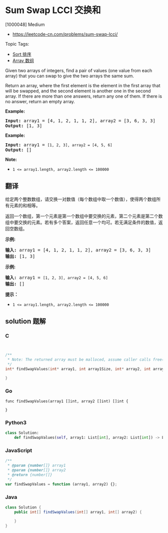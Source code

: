 # Sum Swap LCCI 交换和

[1000048] Medium

- https://leetcode-cn.com/problems/sum-swap-lcci/

Topic Tags:

- [Sort 排序](https://leetcode-cn.com/tag/sort/)
- [Array 数组](https://leetcode-cn.com/tag/array/)

Given two arrays of integers, find a pair of values (one value from each array) that you can swap to give the two arrays the same sum.

Return an array, where the first element is the element in the first array that will be swapped, and the second element is another one in the second array. If there are more than one answers, return any one of them. If there is no answer, return an empty array.

**Example:**

<pre><strong>Input:</strong> array1 = [4, 1, 2, 1, 1, 2], array2 = [3, 6, 3, 3]
<strong>Output:</strong> [1, 3]
</pre>

**Example:**

<pre><strong>Input:</strong> array1 = <code>[1, 2, 3], array2 = [4, 5, 6]</code>
<strong>Output: </strong>[]</pre>

**Note:**

- `1 <= array1.length, array2.length <= 100000`

## 翻译

给定两个整数数组，请交换一对数值（每个数组中取一个数值），使得两个数组所有元素的和相等。

返回一个数组，第一个元素是第一个数组中要交换的元素，第二个元素是第二个数组中要交换的元素。若有多个答案，返回任意一个均可。若无满足条件的数值，返回空数组。

**示例:**

<pre><strong>输入:</strong> array1 = [4, 1, 2, 1, 1, 2], array2 = [3, 6, 3, 3]
<strong>输出:</strong> [1, 3]
</pre>

**示例:**

<pre><strong>输入:</strong> array1 = <code>[1, 2, 3], array2 = [4, 5, 6]</code>
<strong>输出: </strong>[]</pre>

**提示：**

- `1 <= array1.length, array2.length <= 100000`

## solution 题解

### C

```c


/**
 * Note: The returned array must be malloced, assume caller calls free().
 */
int* findSwapValues(int* array1, int array1Size, int* array2, int array2Size, int* returnSize){

}


```

### Go

```golang
func findSwapValues(array1 []int, array2 []int) []int {

}
```

### Python3

```python
class Solution:
    def findSwapValues(self, array1: List[int], array2: List[int]) -> List[int]:
```

### JavaScript

```javascript
/**
 * @param {number[]} array1
 * @param {number[]} array2
 * @return {number[]}
 */
var findSwapValues = function (array1, array2) {};
```

### Java

```java
class Solution {
    public int[] findSwapValues(int[] array1, int[] array2) {

    }
}
```
